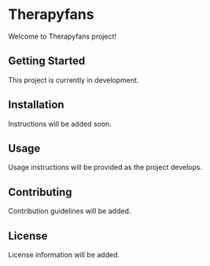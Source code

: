 # Therapyfans

Welcome to Therapyfans project!

## Getting Started

This project is currently in development.

## Installation

Instructions will be added soon.

## Usage

Usage instructions will be provided as the project develops.

## Contributing

Contribution guidelines will be added.

## License

License information will be added.
